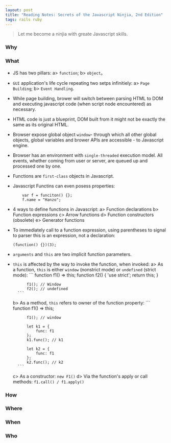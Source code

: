 ```yaml
---
layout: post
title: "Reading Notes: Secrets of the Javascript Ninjia, 2nd Edition"
tags: rails ruby
---
```


> Let me become a ninjia with greate Javascript skills.


### Why




### What

- JS has two pillars: a> `function`; b> `object`。

- `GUI` application's life cycle repeating two setps infinitiely: a> `Page Building`; b> `Event Handling`.

- While page building, brower will switch between parsing HTML to DOM and executing javascript code (when script node encountered) as necessary.

- HTML code is just a blueprint, DOM built from it might not be exactly the same as its original HTML.

- Browser expose global object `window`- through which all other global objects, global variables and brower APIs are accessible - to Javascript engine. 

- Browser has an environment with `single-threaded` execution model. All events, whether coming from user or server, are queued up and processed one by one.

- Functions are `first-class` objects in Javascript.

- Javascript Functins can even posess properties:
    ```
        var f = funciton() {};
        f.name = "Hanzo";
    ```

- 4 ways to define functions in Javascript:
    a> Function declarations
    b> Function expressions
    c> Arrow functions
    d> Function constructors (obsolete)
    e> Generator functions

- To immediately call to a function expression, using parentheses to signal to parser this is an expression, not a declaration:
    ```
    (function() {})(3);
    ```

- `arguments` and `this` are two implicit function parameters.

- `this` is affected by the way to invoke the function, when invoked:
    a> As a function, `this` is either `window` (nonstrict mode) or `undefined` (strict mode):
        ```
            function f1() => this; 
            function f2() { 'use strict'; return this; }
            
            f1(); // Window
            f2(); // undefined
        ```
    b> As a method, `this` refers to owner of the function property:
        ```
            function f1() => this;

            f1(); // window

            let k1 = {
                func: f1
            };
            k1.func(); // k1

            let k2 = {
                func: f1
            };
            k2.func(); // k2
        ```
    c> As a constructor: `new F1()`
    d> Via the function's apply or call methods: `f1.call() / f1.apply()`

### How



### Where


### When



### Who